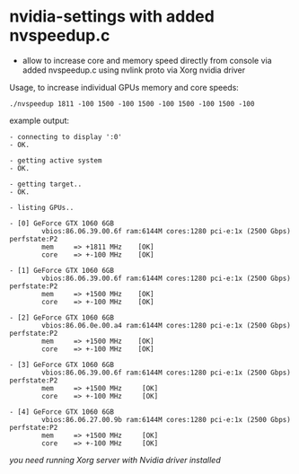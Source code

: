 # nvidia-settings with added nvspeedup.c
- allow to increase core and memory speed directly from console via added nvspeedup.c using nvlink proto via Xorg nvidia driver

Usage, to increase individual GPUs memory and core speeds:
```
./nvspeedup 1811 -100 1500 -100 1500 -100 1500 -100 1500 -100
```

example output:
```
- connecting to display ':0'
- OK.

- getting active system
- OK.

- getting target..
- OK.

- listing GPUs..

- [0] GeForce GTX 1060 6GB
        vbios:86.06.39.00.6f ram:6144M cores:1280 pci-e:1x (2500 Gbps) perfstate:P2
        mem     => +1811 MHz    [OK]
        core    => +-100 MHz    [OK]

- [1] GeForce GTX 1060 6GB
        vbios:86.06.39.00.6f ram:6144M cores:1280 pci-e:1x (2500 Gbps) perfstate:P2
        mem     => +1500 MHz    [OK]
        core    => +-100 MHz    [OK]

- [2] GeForce GTX 1060 6GB
        vbios:86.06.0e.00.a4 ram:6144M cores:1280 pci-e:1x (2500 Gbps) perfstate:P2
        mem     => +1500 MHz    [OK]
        core    => +-100 MHz    [OK]

- [3] GeForce GTX 1060 6GB
        vbios:86.06.39.00.6f ram:6144M cores:1280 pci-e:1x (2500 Gbps) perfstate:P2
        mem     => +1500 MHz     [OK]
        core    => +-100 MHz     [OK]

- [4] GeForce GTX 1060 6GB
        vbios:86.06.27.00.9b ram:6144M cores:1280 pci-e:1x (2500 Gbps) perfstate:P2
        mem     => +1500 MHz     [OK]
        core    => +-100 MHz     [OK]
```

*you need running Xorg server with Nvidia driver installed*
